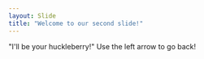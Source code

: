 ```yaml
---
layout: Slide
title: "Welcome to our second slide!"
---
```

"I'll be your huckleberry!"
Use the left arrow to go back!
